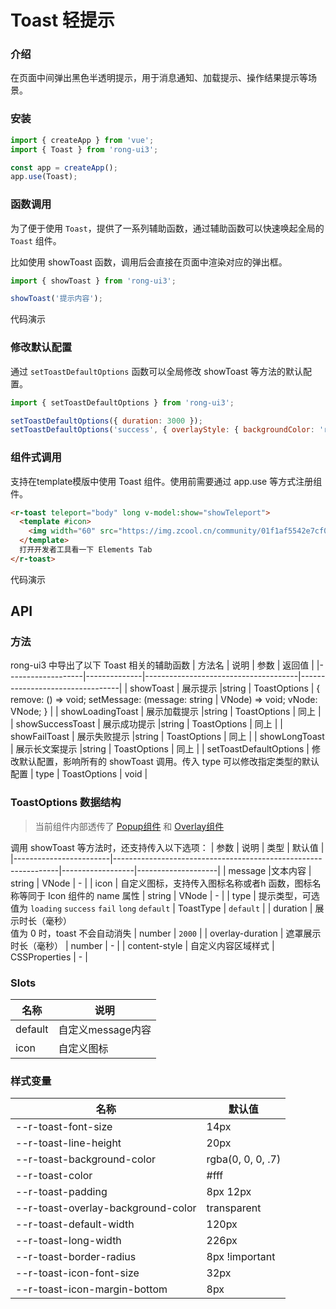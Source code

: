 # Toast 轻提示

<div class="card">

### 介绍
在页面中间弹出黑色半透明提示，用于消息通知、加载提示、操作结果提示等场景。

</div>


<div class="card">

### 安装

``` javascript
import { createApp } from 'vue';
import { Toast } from 'rong-ui3';

const app = createApp();
app.use(Toast);
```

</div>



<div class="card">

### 函数调用

为了便于使用 `Toast`，提供了一系列辅助函数，通过辅助函数可以快速唤起全局的 `Toast` 组件。

比如使用 showToast 函数，调用后会直接在页面中渲染对应的弹出框。
``` js
import { showToast } from 'rong-ui3';

showToast('提示内容');
```

代码演示

<script setup>
  import ToastFunction from './demo/ToastFunction.vue?raw'
</script>
<HljsBlock :code="ToastFunction"></HljsBlock>

</div>


<div class="card">

### 修改默认配置
通过 `setToastDefaultOptions` 函数可以全局修改 showToast 等方法的默认配置。
``` js
import { setToastDefaultOptions } from 'rong-ui3';

setToastDefaultOptions({ duration: 3000 });
setToastDefaultOptions('success', { overlayStyle: { backgroundColor: 'rgba(123 ,2, 33, 0.5)' } });
```

</div>



<div class="card">

### 组件式调用

支持在template模版中使用 Toast 组件。使用前需要通过 app.use 等方式注册组件。

```html
<r-toast teleport="body" long v-model:show="showTeleport">
  <template #icon>
    <img width="60" src="https://img.zcool.cn/community/01f1af5542e7cf0000019ae97518ec.gif" />
  </template>
  打开开发者工具看一下 Elements Tab
</r-toast>
```

代码演示

<script setup>
  import ToastComponent from './demo/ToastComponent.vue?raw'
</script>
<HljsBlock :code="ToastComponent"></HljsBlock>

</div>

## API

<div class="card">

### 方法
rong-ui3 中导出了以下 Toast 相关的辅助函数
| 方法名            | 说明         | 参数                                 | 返回值                          |
|-------------------|--------------|--------------------------------------|---------------------------------|
| showToast    | 展示提示 |string \| ToastOptions                  | { remove: () => void;   setMessage: (message: string \| VNode) => void; vNode: VNode; } |
| showLoadingToast    | 展示加载提示 |string \| ToastOptions                  | 同上 |
| showSuccessToast    | 展示成功提示 |string \| ToastOptions                  | 同上 |
| showFailToast    | 展示失败提示 |string \| ToastOptions                  | 同上 |
| showLongToast    | 展示长文案提示 |string \| ToastOptions                  | 同上 |
| setToastDefaultOptions    | 修改默认配置，影响所有的 showToast 调用。传入 type 可以修改指定类型的默认配置 | type \| ToastOptions                 | void |

</div>



<div class="card">

### ToastOptions 数据结构

> 当前组件内部透传了 [Popup组件](#/zh-CN/component/popup) 和 [Overlay组件](#/zh-CN/component/overlay)  

调用 showToast 等方法时，还支持传入以下选项：
| 参数                   | 说明                                                           | 类型             | 默认值             |
|------------------------|----------------------------------------------------------------|------------------|--------------------|
| message                     |文本内容                     | string \| VNode | -                  |
| icon                   | 自定义图标，支持传入图标名称或者h 函数，图标名称等同于 Icon 组件的 name 属性  | string \| VNode        | -                  |
| type         | 提示类型，可选值为 `loading` `success` `fail` `long` `default` | ToastType           | `default`                 |
| duration   | 展示时长（毫秒）<br>值为 0 时，toast 不会自动消失       | number    | `2000`               |
| overlay-duration               | 遮罩展示时长（毫秒）        | number           |  -             |
| content-style               | 自定义内容区域样式        | CSSProperties           |  -             |

</div>


<div class="card">

### Slots

| 名称 | 说明       |
| ------ | ---------- |
| default  | 自定义message内容 |
| icon  | 自定义图标 |

</div>



<div class="card">

### 样式变量

| 名称                               | 默认值            |
|------------------------------------|-------------------|
| --r-toast-font-size                | 14px              |
| --r-toast-line-height              | 20px              |
| --r-toast-background-color         | rgba(0, 0, 0, .7) |
| --r-toast-color                    | #fff              |
| --r-toast-padding                  | 8px 12px          |
| --r-toast-overlay-background-color | transparent       |
| --r-toast-default-width            | 120px             |
| --r-toast-long-width               | 226px             |
| --r-toast-border-radius            | 8px !important    |
| --r-toast-icon-font-size           | 32px              |
| --r-toast-icon-margin-bottom       | 8px               |

</div>